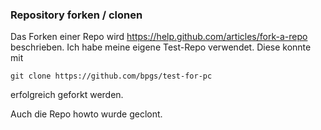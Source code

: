 ### Repository forken / clonen

Das Forken einer Repo wird <https://help.github.com/articles/fork-a-repo> beschrieben. Ich habe meine eigene Test-Repo verwendet. Diese konnte mit

	git clone https://github.com/bpgs/test-for-pc

erfolgreich geforkt werden.

Auch die Repo howto wurde geclont.
